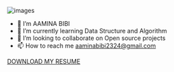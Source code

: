![images](https://user-images.githubusercontent.com/97452800/218329063-c6512552-1389-48b6-96f3-6086ef9bc7ae.png)





- 👋  I’m AAMINA BIBI
- 🌱 I’m currently learning Data Structure and Algorithm
- 💞️ I’m looking to collaborate on Open source projects
- 📫 How to reach me aaminabibi2324@gmail.com

<!---
AAMINABIBI/AAMINABIBI is a ✨ special ✨ repository because its `README.md` (this file) appears on your GitHub profile.
You can click the Preview link to take a look at your changes.
--->

[ DOWNLOAD MY RESUME](https://drive.google.com/drive/folders/1PMAdn4ISYMNNH3JgrUeQ9-IFp6bEH36C?q=type:pdf)
